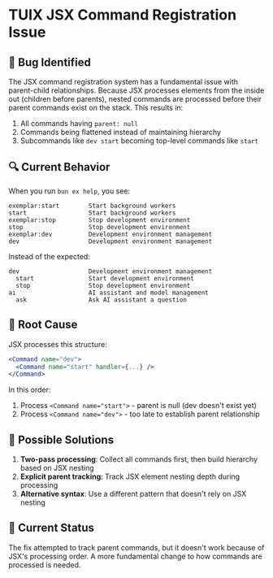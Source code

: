 # TUIX JSX Command Registration Issue

## 🐛 Bug Identified

The JSX command registration system has a fundamental issue with parent-child relationships. Because JSX processes elements from the inside out (children before parents), nested commands are processed before their parent commands exist on the stack. This results in:

1. All commands having `parent: null`
2. Commands being flattened instead of maintaining hierarchy
3. Subcommands like `dev start` becoming top-level commands like `start`

## 🔍 Current Behavior

When you run `bun ex help`, you see:
```
exemplar:start        Start background workers
start                 Start background workers
exemplar:stop         Stop development environment
stop                  Stop development environment
exemplar:dev          Development environment management
dev                   Development environment management
```

Instead of the expected:
```
dev                   Development environment management
  start               Start development environment
  stop                Stop development environment
ai                    AI assistant and model management
  ask                 Ask AI assistant a question
```

## 📝 Root Cause

JSX processes this structure:
```jsx
<Command name="dev">
  <Command name="start" handler={...} />
</Command>
```

In this order:
1. Process `<Command name="start">` - parent is null (dev doesn't exist yet)
2. Process `<Command name="dev">` - too late to establish parent relationship

## 🔧 Possible Solutions

1. **Two-pass processing**: Collect all commands first, then build hierarchy based on JSX nesting
2. **Explicit parent tracking**: Track JSX element nesting depth during processing
3. **Alternative syntax**: Use a different pattern that doesn't rely on JSX nesting

## 🚨 Current Status

The fix attempted to track parent commands, but it doesn't work because of JSX's processing order. A more fundamental change to how commands are processed is needed.